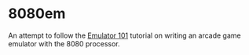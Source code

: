 # 8080em

An attempt to follow the [Emulator 101](http://www.emulator101.com/welcome.html) tutorial on writing an arcade game emulator with the 8080 processor.